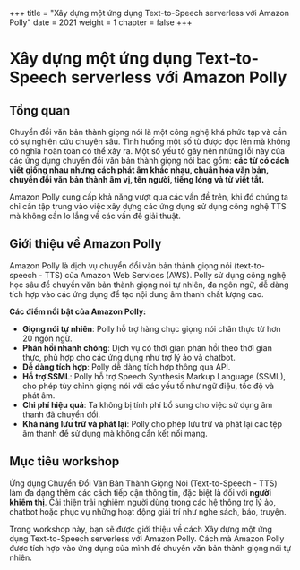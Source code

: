 +++
title = "Xây dựng một ứng dụng Text-to-Speech serverless với Amazon Polly"
date = 2021
weight = 1
chapter = false
+++

# Xây dựng một ứng dụng Text-to-Speech serverless với Amazon Polly

## Tổng quan

Chuyển đổi văn bản thành giọng nói là một công nghệ khá phức tạp và cần có sự nghiên cứu chuyên sâu. Tình huống một số từ được đọc lên mà không có nghĩa hoàn toàn có thể xảy ra. Một số yếu tố gây nên những lỗi này của các ứng dụng chuyển đổi văn bản thành giọng nói bao gồm: **các từ có cách viết giống nhau nhưng cách phát âm khác nhau, chuẩn hóa văn bản, chuyển đổi văn bản thành âm vị, tên người, tiếng lóng và từ viết tắt.**

Amazon Polly cung cấp khả năng vượt qua các vấn đề trên, khi đó chúng ta chỉ cần tập trung vào việc xây dựng các ứng dụng sử dụng công nghệ TTS mà không cần lo lắng về các vấn đề giải thuật.
## Giới thiệu về Amazon Polly

Amazon Polly là dịch vụ chuyển đổi văn bản thành giọng nói (text-to-speech - TTS) của Amazon Web Services (AWS). Polly sử dụng công nghệ học sâu để chuyển văn bản thành giọng nói tự nhiên, đa ngôn ngữ, dễ dàng tích hợp vào các ứng dụng để tạo nội dung âm thanh chất lượng cao.

**Các điểm nổi bật của Amazon Polly:**

- **Giọng nói tự nhiên**: Polly hỗ trợ hàng chục giọng nói chân thực từ hơn 20 ngôn ngữ.
- **Phản hồi nhanh chóng**: Dịch vụ có thời gian phản hồi theo thời gian thực, phù hợp cho các ứng dụng như trợ lý ảo và chatbot.
- **Dễ dàng tích hợp**: Polly dễ dàng tích hợp thông qua API.
- **Hỗ trợ SSML**: Polly hỗ trợ Speech Synthesis Markup Language (SSML), cho phép tùy chỉnh giọng nói với các yếu tố như ngữ điệu, tốc độ và phát âm.
- **Chi phí hiệu quả**: Ta không bị tính phí bổ sung cho việc sử dụng âm thanh đã chuyển đổi.
- **Khả năng lưu trữ và phát lại**: Polly cho phép lưu trữ và phát lại các tệp âm thanh để sử dụng mà không cần kết nối mạng.

## <a name="_hwjuc0elk9u8"></a>Mục tiêu workshop
Ứng dụng Chuyển Đổi Văn Bản Thành Giọng Nói (Text-to-Speech - TTS) làm đa dạng thêm các cách tiếp cận thông tin, đặc biệt là đối với **người khiếm thị**. Cải thiện trải nghiệm người dùng trong các hệ thống trợ lý ảo, chatbot hoặc phục vụ những hoạt động giải trí như nghe sách, báo, truyện.

Trong workshop này, bạn sẽ được giới thiệu về cách Xây dựng một ứng dụng Text-to-Speech serverless với Amazon Polly. Cách mà Amazon Polly được tích hợp vào ứng dụng của mình để chuyển văn bản thành giọng nói tự nhiên.

